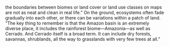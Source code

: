 


the boundaries between biomes or land cover or land use classes on maps are not as neat and clean in real life.”
On the ground, ecosystems often fade gradually into each other, or there can be variations within a patch of land. “The key thing to remember is that the Amazon basin is an extremely diverse place, it includes the rainforest biome—Amazonia—as well as Cerrado. And Cerrado itself is a broad term. It can include dry forests, savannas, shrublands, all the way to grasslands with very few trees at all.”
